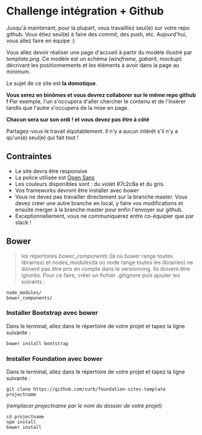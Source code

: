# Challenge intégration + Github
Jusqu'à maintenant, pour la plupart, vous travailliez seul(e) sur votre repo github. Vous étiez seul(e) à faire des commit, des push, etc. Aujourd'hui, vous allez faire en équipe :)

Vous allez devoir réaliser une page d'accueil à partir du modèle illustré par *template.png*. Ce modèle est un schéma (*wireframe, gabarit, mockup*) décrivant les positionnements et les éléments à avoir dans la page au minimum. 

Le sujet de ce site est **la domotique**.

**Vous serez en binômes et vous devrez collaborer sur le même repo github !**  Par exemple, l'un s'occupera d'aller chercher le contenu et de l'insérer tandis que l'autre s'occupera de la mise en page. 

**Chacun sera sur son ordi ! et vous devez pas être à côté**

Partagez-vous le travail équitablement. Il n'y a aucun intérêt s'il n'y a qu'un(e) seul(e) qui fait tout !

## Contraintes
* Le site devra être responsive
* La police utilisée est [Open Sans](https://www.google.com/fonts/specimen/Open+Sans)
* Les couleurs disponibles sont : du violet #7c2c8a et du gris.
* Vos frameworks devront être installer avec *bower*
* Vous ne devez pas travailler directement sur la branche master. Vous devez créer une autre branche en local, y faire vos modifications et ensuite merger à la branche master pour enfin l'envoyer sur github.
* Exceptionnellement, vous ne communiquerez entre co-équipier que par slack !

## Bower 

>les répertoires *bower_components* (là où bower range toutes librairies) et *nodes_modules*(là où node range toutes les librairies) ne doivent pas être pris en compte dans le versionning. Ils doivent être ignorés.
Pour ce faire, créer un fichier .gitignore puis ajouter les suivants : 
```
node_modules/
bower_components/
```

### Installer Bootstrap avec bower
Dans le terminal, allez dans le répertoire de votre projet et tapez la ligne suivante :
```
bower install bootstrap
```

### Installer Foundation avec bower
Dans le terminal, allez dans le répertoire de votre projet et tapez la ligne suivante :
```
git clone https://github.com/zurb/foundation-sites-template projectname
```
*(remplacer projectname par le nom du dossier de votre projet)*
```
cd projectname
npm install
bower install
```